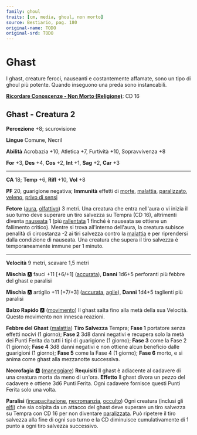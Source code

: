 ```yaml
---
family: ghoul
traits: [cm, media, ghoul, non morto]
source: Bestiario, pag. 180
original-name: TODO
original-srd: TODO
---
```


# Ghast

I ghast, creature feroci, nauseanti e costantemente affamate, sono un tipo di ghoul più potente. Quando inseguono una preda sono instancabili.

**[Ricordare Conoscenze - Non Morto (Religione)](/azioni/ricordare-conoscenze)**: CD 16

## Ghast - Creatura 2

**Percezione** +8; scurovisione

**Lingue** Comune, Necril

**Abilità** Acrobazia +10, Atletica +7, Furtività +10, Sopravvivenza +8

**For** +3, **Des** +4, **Cos** +2, **Int** +1, **Sag** +2, **Car** +3

***

**CA** 18; **Temp** +6, **Rifl** +10, **Vol** +8

**PF** 20, guarigione negativa; **Immunità** effetti di [morte](/tratti/morte), [malattia](/tratti/malattia), [paralizzato](/condizioni/paralizzato), [veleno](/tratti/veleno), [privo di sensi](/condizioni/privo-di-sensi)

**Fetore** ([aura](/tratti/aura), [olfattivo](/tratti/olfattivo)) 3 metri. Una creatura che entra nell'aura o vi inizia il suo turno deve superare un tiro salvezza su Tempra (CD 16), altrimenti diventa [nauseata](/condizioni/nauseato) 1 (più [rallentata](/condizioni/rallentato) 1 finché è nauseata se ottiene un fallimento critico). Mentre si trova all'interno dell'aura, la creatura subisce penalità di circostanza -2 ai tiri salvezza contro la [malattia](/tratti/malattia) e per riprendersi dalla condizione di nauseata. Una creatura che supera il tiro salvezza è temporaneamente immune per 1 minuto.

***

**Velocità** 9 metri, scavare 1,5 metri

**Mischia** :a: fauci +11 \[+6/+1] ([accurata](/tratti/accurata)), **Danni** 1d6+5 perforanti più febbre del ghast e paralisi

**Mischia** :a: artiglio +11 \[+7/+3] ([accurata](/tratti/accurata), [agile](/tratti/agile)), **Danni** 1d4+5 taglienti più paralisi

**Balzo Rapido** :a:  ([movimento](/tratti/movimento)) Il ghast salta fino alla metà della sua Velocità. Questo movimento non innesca reazioni.

**Febbre del Ghast** ([malattia](/tratti/malattia)) **Tiro Salvezza** Tempra; **Fase 1** portatore senza effetti nocivi (1 giorno); **Fase 2** 3d8 danni negativi e recupera solo la metà dei Punti Ferita da tutti i tipi di guarigione (1 giorno); **Fase 3** come la Fase 2 (1 giorno); **Fase 4** 3d8 danni negativi e non ottiene alcun beneficio dalle guarigioni (1 giorno); **Fase 5** come la Fase 4 (1 giorno); **Fase 6** morto, e si anima come ghast alla mezzanotte successiva.

**Necrofagia** :a: ([maneggiare](/tratti/maneggiare)) **Requisiti** Il ghast è adiacente al cadavere di una creatura morta da meno di un'ora. **Effetto** Il ghast divora un pezzo del cadavere e ottiene 3d6 Punti Ferita. Ogni cadavere fornisce questi Punti Ferita solo una volta.

**Paralisi** ([incapacitazione](/tratti/incapacitazione), [necromanzia](/tratti/necromanzia), [occulto](/tratti/occulto)) Ogni creatura (inclusi gli [elfi](/tratti/elfo)) che sia colpita da un attacco del ghast deve superare un tiro salvezza su Tempra con CD 16 per non diventare [paralizzata](/condizioni/paralizzato). Può ripetere il tiro salvezza alla fine di ogni suo turno e la CD diminuisce cumulativamente di 1 punto a ogni tiro salvezza successivo.
